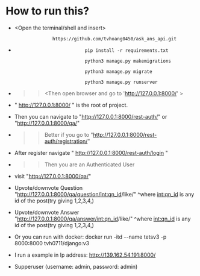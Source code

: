 # How to run this?

 * <Open the terminal/shell and insert>

                     https://github.com/tvhoang0450/ask_ans_api.git


 * <You can create virtual environment but its optional>

                                 pip install -r requirements.txt

                                 python3 manage.py makemigrations

                                 python3 manage.py migrate

                                 python3 manage.py runserver

 * >> <Then open browser and go to 'http://127.0.0.1:8000/' >

 *   " http://127.0.0.1:8000/ " is the root of project.

 *  Then you can navigate to 
    "http://127.0.0.1:8000/rest-auth/"
                        or 
    "http://127.0.0.1:8000/qa/"


 * >> Better if you go to "http://127.0.0.1:8000/rest-auth/registration/"
 * After register navigate " http://127.0.0.1:8000/rest-auth/login "

 * >> Then you are an Authenticated User

 * visit "http://127.0.0.1:8000/qa/"

 * Upvote/downvote Question "http://127.0.0.1:8000/qa/question/<int:qn_id>/like/" ^where <int:qn_id> is any id of the post(try giving 1,2,3,4,)
 * Upvote/downvote Answer "http://127.0.0.1:8000/qa/answer/<int:qn_id>/like/" ^where <int:qn_id> is any id of the post(try giving 1,2,3,4,)


 * Or you can run with docker: docker run -itd --name tetsv3 -p 8000:8000 tvh0711/django:v3
 * I run a example in Ip address: http://139.162.54.191:8000/
 * Supperuser (username: admin, password: admin)
